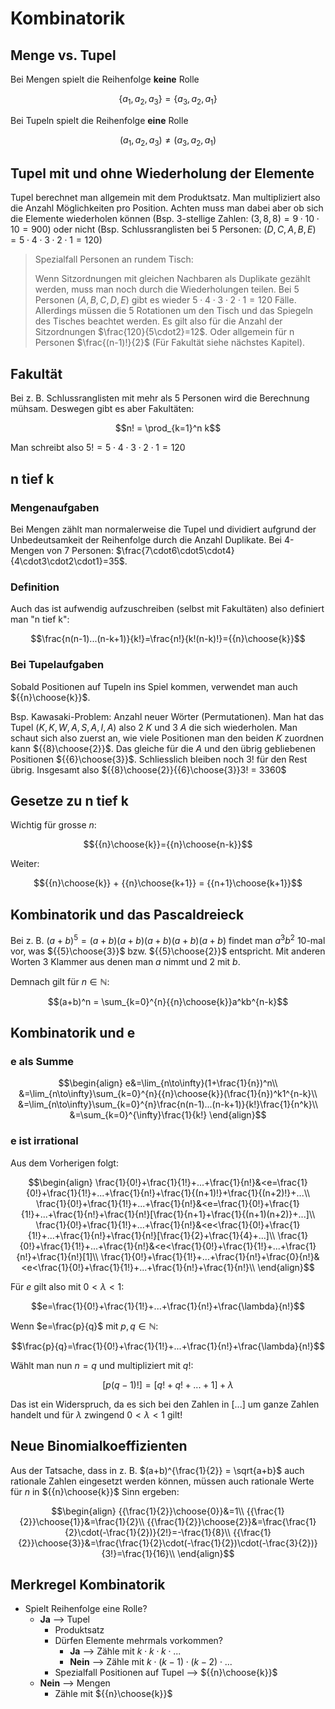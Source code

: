 # Kombinatorik

## Menge vs. Tupel

Bei Mengen spielt die Reihenfolge **keine** Rolle

$$\{a_1, a_2, a_3\}=\{a_3, a_2, a_1\}$$

Bei Tupeln spielt die Reihenfolge **eine** Rolle

$$(a_1, a_2, a_3)\neq(a_3, a_2, a_1)$$

## Tupel mit und ohne Wiederholung der Elemente

Tupel berechnet man allgemein mit dem Produktsatz. Man multipliziert also die Anzahl Möglichkeiten pro Position. Achten muss man dabei aber ob sich die Elemente wiederholen können (Bsp. 3-stellige Zahlen: $(3, 8, 8)=9\cdot10\cdot10=900$) oder nicht (Bsp. Schlussranglisten bei 5 Personen: $(D,C,A,B,E)=5\cdot4\cdot3\cdot2\cdot1=120$)

> Spezialfall Personen an rundem Tisch:
>
> Wenn Sitzordnungen mit gleichen Nachbaren als Duplikate gezählt werden, muss man noch durch die Wiederholungen teilen. Bei 5 Personen $(A, B, C, D, E)$ gibt es wieder $5\cdot4\cdot3\cdot2\cdot1=120$ Fälle. Allerdings müssen die 5 Rotationen um den Tisch und das Spiegeln des Tisches beachtet werden. Es gilt also für die Anzahl der Sitzordnungen $\frac{120}{5\cdot2}=12$. Oder allgemein für n Personen $\frac{(n-1)!}{2}$ (Für Fakultät siehe nächstes Kapitel).

## Fakultät

Bei z. B. Schlussranglisten mit mehr als 5 Personen wird die Berechnung mühsam. Deswegen gibt es aber Fakultäten:

$$n! = \prod_{k=1}^n k$$

Man schreibt also $5! = 5\cdot4\cdot3\cdot2\cdot1 = 120$

## n tief k

### Mengenaufgaben

Bei Mengen zählt man normalerweise die Tupel und dividiert aufgrund der Unbedeutsamkeit der Reihenfolge durch die Anzahl Duplikate. Bei 4-Mengen von 7 Personen: $\frac{7\cdot6\cdot5\cdot4}{4\cdot3\cdot2\cdot1}=35$.

### Definition

Auch das ist aufwendig aufzuschreiben (selbst mit Fakultäten) also definiert man "n tief k":

$$\frac{n(n-1)...(n-k+1)}{k!}=\frac{n!}{k!(n-k)!}={{n}\choose{k}}$$

### Bei Tupelaufgaben

Sobald Positionen auf Tupeln ins Spiel kommen, verwendet man auch ${{n}\choose{k}}$.

Bsp. Kawasaki-Problem: Anzahl neuer Wörter (Permutationen). Man hat das Tupel $(K,K,W,A,S,A,I,A)$ also 2 $K$ und 3 $A$ die sich wiederholen. Man schaut sich also zuerst an, wie viele Positionen man den beiden $K$ zuordnen kann ${{8}\choose{2}}$. Das gleiche für die $A$ und den übrig gebliebenen Positionen ${{6}\choose{3}}$. Schliesslich bleiben noch $3!$ für den Rest übrig. Insgesamt also ${{8}\choose{2}}{{6}\choose{3}}3! = 3360$

## Gesetze zu n tief k

Wichtig für grosse $n$:

$${{n}\choose{k}}={{n}\choose{n-k}}$$

Weiter:

$${{n}\choose{k}} + {{n}\choose{k+1}} = {{n+1}\choose{k+1}}$$

## Kombinatorik und das Pascaldreieck

Bei z. B. $(a+b)^5 = (a+b)(a+b)(a+b)(a+b)(a+b)$ findet man $a^3b^2$ 10-mal vor, was ${{5}\choose{3}}$ bzw. ${{5}\choose{2}}$ entspricht. Mit anderen Worten 3 Klammer aus denen man $a$ nimmt und 2 mit $b$.

Demnach gilt für $n\in\mathbb{N}$:

$$(a+b)^n = \sum_{k=0}^{n}{{n}\choose{k}}a^kb^{n-k}$$

## Kombinatorik und e

### e als Summe

$$\begin{align}
  e&=\lim_{n\to\infty}(1+\frac{1}{n})^n\\
  &=\lim_{n\to\infty}\sum_{k=0}^{n}{{n}\choose{k}}(\frac{1}{n})^k1^{n-k}\\
  &=\lim_{n\to\infty}\sum_{k=0}^{n}\frac{n(n-1)...(n-k+1)}{k!}\frac{1}{n^k}\\
  &=\sum_{k=0}^{\infty}\frac{1}{k!}
\end{align}$$

### e ist irrational

Aus dem Vorherigen folgt:

$$\begin{align}
  \frac{1}{0!}+\frac{1}{1!}+...+\frac{1}{n!}&<e=\frac{1}{0!}+\frac{1}{1!}+...+\frac{1}{n!}+\frac{1}{(n+1)!}+\frac{1}{(n+2)!}+...\\
  \frac{1}{0!}+\frac{1}{1!}+...+\frac{1}{n!}&<e=\frac{1}{0!}+\frac{1}{1!}+...+\frac{1}{n!}+\frac{1}{n!}[\frac{1}{n+1}+\frac{1}{(n+1)(n+2)}+...]\\
  \frac{1}{0!}+\frac{1}{1!}+...+\frac{1}{n!}&<e<\frac{1}{0!}+\frac{1}{1!}+...+\frac{1}{n!}+\frac{1}{n!}[\frac{1}{2}+\frac{1}{4}+...]\\
  \frac{1}{0!}+\frac{1}{1!}+...+\frac{1}{n!}&<e<\frac{1}{0!}+\frac{1}{1!}+...+\frac{1}{n!}+\frac{1}{n!}[1]\\
  \frac{1}{0!}+\frac{1}{1!}+...+\frac{1}{n!}+\frac{0}{n!}&<e<\frac{1}{0!}+\frac{1}{1!}+...+\frac{1}{n!}+\frac{1}{n!}\\
\end{align}$$

Für $e$ gilt also mit $0<\lambda<1$:

$$e=\frac{1}{0!}+\frac{1}{1!}+...+\frac{1}{n!}+\frac{\lambda}{n!}$$

Wenn $e=\frac{p}{q}$ mit $p,q\in\mathbb{N}$:

$$\frac{p}{q}=\frac{1}{0!}+\frac{1}{1!}+...+\frac{1}{n!}+\frac{\lambda}{n!}$$

Wählt man nun $n=q$ und multipliziert mit $q!$:

$$[p(q-1)!]=[q! + q! + ... + 1] + \lambda$$

Das ist ein Widerspruch, da es sich bei den Zahlen in $[...]$ um ganze Zahlen handelt und für $\lambda$ zwingend $0<\lambda<1$ gilt!


## Neue Binomialkoeffizienten

Aus der Tatsache, dass in z. B. $(a+b)^{\frac{1}{2}} = \sqrt{a+b}$ auch rationale Zahlen eingesetzt werden können, müssen auch rationale Werte für $n$ in ${{n}\choose{k}}$ Sinn ergeben:

$$\begin{align}
  {{\frac{1}{2}}\choose{0}}&=1\\
  {{\frac{1}{2}}\choose{1}}&=\frac{1}{2}\\
  {{\frac{1}{2}}\choose{2}}&=\frac{\frac{1}{2}\cdot(-\frac{1}{2})}{2!}=-\frac{1}{8}\\
  {{\frac{1}{2}}\choose{3}}&=\frac{\frac{1}{2}\cdot(-\frac{1}{2})\cdot(-\frac{3}{2})}{3!}=\frac{1}{16}\\
\end{align}$$


## Merkregel Kombinatorik

*  Spielt Reihenfolge eine Rolle?
    *  **Ja** --> Tupel
        *  Produktsatz
        *  Dürfen Elemente mehrmals vorkommen?
            *  **Ja** --> Zähle mit $k\cdot k\cdot k\cdot...$
            *  **Nein** --> Zähle mit $k\cdot(k-1)\cdot(k-2)\cdot...$
        *  Spezialfall Positionen auf Tupel --> ${{n}\choose{k}}$
    *  **Nein** --> Mengen
        *  Zähle mit ${{n}\choose{k}}$